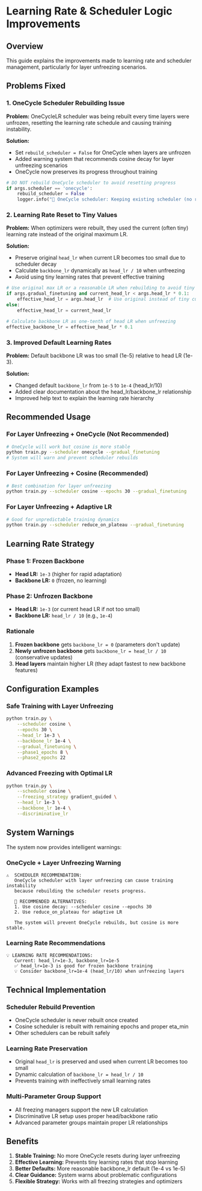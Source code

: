 # Learning Rate & Scheduler Logic Improvements

## Overview

This guide explains the improvements made to learning rate and scheduler management, particularly for layer unfreezing scenarios.

## Problems Fixed

### 1. **OneCycle Scheduler Rebuilding Issue**
**Problem:** OneCycleLR scheduler was being rebuilt every time layers were unfrozen, resetting the learning rate schedule and causing training instability.

**Solution:** 
- Set `rebuild_scheduler = False` for OneCycle when layers are unfrozen
- Added warning system that recommends cosine decay for layer unfreezing scenarios
- OneCycle now preserves its progress throughout training

```python
# DO NOT rebuild OneCycle scheduler to avoid resetting progress
if args.scheduler == 'onecycle':
    rebuild_scheduler = False
    logger.info("🚀 OneCycle scheduler: Keeping existing scheduler (no rebuild to preserve progress)")
```

### 2. **Learning Rate Reset to Tiny Values**
**Problem:** When optimizers were rebuilt, they used the current (often tiny) learning rate instead of the original maximum LR.

**Solution:**
- Preserve original `head_lr` when current LR becomes too small due to scheduler decay
- Calculate `backbone_lr` dynamically as `head_lr / 10` when unfreezing
- Avoid using tiny learning rates that prevent effective training

```python
# Use original max LR or a reasonable LR when rebuilding to avoid tiny LRs
if args.gradual_finetuning and current_head_lr < args.head_lr * 0.1:
    effective_head_lr = args.head_lr  # Use original instead of tiny current LR
else:
    effective_head_lr = current_head_lr

# Calculate backbone LR as one-tenth of head LR when unfreezing
effective_backbone_lr = effective_head_lr * 0.1
```

### 3. **Improved Default Learning Rates**
**Problem:** Default backbone LR was too small (1e-5) relative to head LR (1e-3).

**Solution:**
- Changed default `backbone_lr` from `1e-5` to `1e-4` (head_lr/10)
- Added clear documentation about the head_lr/backbone_lr relationship
- Improved help text to explain the learning rate hierarchy

## Recommended Usage

### For Layer Unfreezing + OneCycle (Not Recommended)
```bash
# OneCycle will work but cosine is more stable
python train.py --scheduler onecycle --gradual_finetuning
# System will warn and prevent scheduler rebuilds
```

### For Layer Unfreezing + Cosine (Recommended)
```bash
# Best combination for layer unfreezing
python train.py --scheduler cosine --epochs 30 --gradual_finetuning
```

### For Layer Unfreezing + Adaptive LR
```bash
# Good for unpredictable training dynamics
python train.py --scheduler reduce_on_plateau --gradual_finetuning
```

## Learning Rate Strategy

### Phase 1: Frozen Backbone
- **Head LR:** `1e-3` (higher for rapid adaptation)
- **Backbone LR:** `0` (frozen, no learning)

### Phase 2: Unfrozen Backbone
- **Head LR:** `1e-3` (or current head LR if not too small)
- **Backbone LR:** `head_lr / 10` (e.g., `1e-4`)

### Rationale
1. **Frozen backbone** gets `backbone_lr = 0` (parameters don't update)
2. **Newly unfrozen backbone** gets `backbone_lr = head_lr / 10` (conservative updates)
3. **Head layers** maintain higher LR (they adapt fastest to new backbone features)

## Configuration Examples

### Safe Training with Layer Unfreezing
```bash
python train.py \
    --scheduler cosine \
    --epochs 30 \
    --head_lr 1e-3 \
    --backbone_lr 1e-4 \
    --gradual_finetuning \
    --phase1_epochs 8 \
    --phase2_epochs 22
```

### Advanced Freezing with Optimal LR
```bash
python train.py \
    --scheduler cosine \
    --freezing_strategy gradient_guided \
    --head_lr 1e-3 \
    --backbone_lr 1e-4 \
    --discriminative_lr
```

## System Warnings

The system now provides intelligent warnings:

### OneCycle + Layer Unfreezing Warning
```
⚠️  SCHEDULER RECOMMENDATION:
   OneCycle scheduler with layer unfreezing can cause training instability
   because rebuilding the scheduler resets progress.

   🎯 RECOMMENDED ALTERNATIVES:
   1. Use cosine decay: --scheduler cosine --epochs 30
   2. Use reduce_on_plateau for adaptive LR

   The system will prevent OneCycle rebuilds, but cosine is more stable.
```

### Learning Rate Recommendations
```
💡 LEARNING RATE RECOMMENDATIONS:
   Current: head_lr=1e-3, backbone_lr=1e-5
   ✅ head_lr=1e-3 is good for frozen backbone training
   💡 Consider backbone_lr=1e-4 (head_lr/10) when unfreezing layers
```

## Technical Implementation

### Scheduler Rebuild Prevention
- OneCycle scheduler is never rebuilt once created
- Cosine scheduler is rebuilt with remaining epochs and proper eta_min
- Other schedulers can be rebuilt safely

### Learning Rate Preservation  
- Original `head_lr` is preserved and used when current LR becomes too small
- Dynamic calculation of `backbone_lr = head_lr / 10`
- Prevents training with ineffectively small learning rates

### Multi-Parameter Group Support
- All freezing managers support the new LR calculation
- Discriminative LR setup uses proper head/backbone ratio
- Advanced parameter groups maintain proper LR relationships

## Benefits

1. **Stable Training:** No more OneCycle resets during layer unfreezing
2. **Effective Learning:** Prevents tiny learning rates that stop learning
3. **Better Defaults:** More reasonable backbone_lr default (1e-4 vs 1e-5)
4. **Clear Guidance:** System warns about problematic configurations
5. **Flexible Strategy:** Works with all freezing strategies and optimizers 